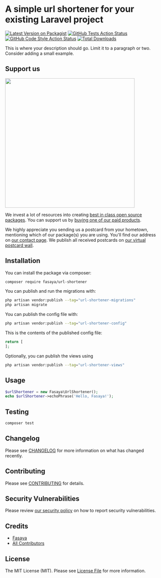 # A simple url shortener for your existing Laravel project

[![Latest Version on Packagist](https://img.shields.io/packagist/v/fasaya/url-shortener.svg?style=flat-square)](https://packagist.org/packages/fasaya/url-shortener)
[![GitHub Tests Action Status](https://img.shields.io/github/actions/workflow/status/fasaya/url-shortener/run-tests.yml?branch=main&label=tests&style=flat-square)](https://github.com/fasaya/url-shortener/actions?query=workflow%3Arun-tests+branch%3Amain)
[![GitHub Code Style Action Status](https://img.shields.io/github/actions/workflow/status/fasaya/url-shortener/fix-php-code-style-issues.yml?branch=main&label=code%20style&style=flat-square)](https://github.com/fasaya/url-shortener/actions?query=workflow%3A"Fix+PHP+code+style+issues"+branch%3Amain)
[![Total Downloads](https://img.shields.io/packagist/dt/fasaya/url-shortener.svg?style=flat-square)](https://packagist.org/packages/fasaya/url-shortener)

This is where your description should go. Limit it to a paragraph or two. Consider adding a small example.

## Support us

[<img src="https://github-ads.s3.eu-central-1.amazonaws.com/url-shortener.jpg?t=1" width="419px" />](https://spatie.be/github-ad-click/url-shortener)

We invest a lot of resources into creating [best in class open source packages](https://spatie.be/open-source). You can support us by [buying one of our paid products](https://spatie.be/open-source/support-us).

We highly appreciate you sending us a postcard from your hometown, mentioning which of our package(s) you are using. You'll find our address on [our contact page](https://spatie.be/about-us). We publish all received postcards on [our virtual postcard wall](https://spatie.be/open-source/postcards).

## Installation

You can install the package via composer:

```bash
composer require fasaya/url-shortener
```

You can publish and run the migrations with:

```bash
php artisan vendor:publish --tag="url-shortener-migrations"
php artisan migrate
```

You can publish the config file with:

```bash
php artisan vendor:publish --tag="url-shortener-config"
```

This is the contents of the published config file:

```php
return [
];
```

Optionally, you can publish the views using

```bash
php artisan vendor:publish --tag="url-shortener-views"
```

## Usage

```php
$urlShortener = new Fasaya\UrlShortener();
echo $urlShortener->echoPhrase('Hello, Fasaya!');
```

## Testing

```bash
composer test
```

## Changelog

Please see [CHANGELOG](CHANGELOG.md) for more information on what has changed recently.

## Contributing

Please see [CONTRIBUTING](CONTRIBUTING.md) for details.

## Security Vulnerabilities

Please review [our security policy](../../security/policy) on how to report security vulnerabilities.

## Credits

- [Fasaya](https://github.com/fasaya)
- [All Contributors](../../contributors)

## License

The MIT License (MIT). Please see [License File](LICENSE.md) for more information.
